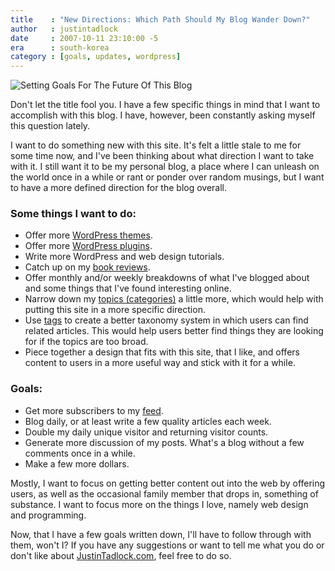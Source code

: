 ```yaml
---
title    : "New Directions: Which Path Should My Blog Wander Down?"
author   : justintadlock
date     : 2007-10-11 23:10:00 -5
era      : south-korea
category : [goals, updates, wordpress]
---
```


<img class='alignleft' src='http://justintadlock.com/blog/wp-content/uploads/2007/10/check.gif' alt='Setting Goals For The Future Of This Blog' />

Don't let the title fool you.  I have a few specific things in mind that I want to accomplish with this blog.  I have, however, been constantly asking myself this question lately.

I want to do something new with this site.  It's felt a little stale to me for some time now, and I've been thinking about what direction I want to take with it.  I still want it to be my personal blog, a place where I can unleash on the world once in a while or rant or ponder over random musings, but I want to have a more defined direction for the blog overall.

<h3>Some things I want to do:</h3>
<ul>
<li>Offer more <a href="<?php echo get_permalink(573); ?>" title="WordPress Themes"> WordPress themes</a>.</li>
<li>Offer more <a href="<?php echo get_permalink(582); ?>" title="WordPrss Plugins"> WordPress plugins</a>.</li>
<li>Write more WordPress and web design tutorials.</li>
<li>Catch up on my <a href="http://justintadlock.com/topics/book-reviews" title="Book Reviews"> book reviews</a>.</li>
<li>Offer monthly and/or weekly breakdowns of what I've blogged about and some things that I've found interesting online.</li>
<li>Narrow down my <a href="<?php echo get_permalink(566); ?>" title="Topics Archive"> topics (categories)</a> a little more, which would help with putting this site in a more specific direction.</li>
<li>Use <a href="<?php echo get_permalink(565); ?>" title="Tags Archive"> tags</a> to create a better taxonomy system in which users can find related articles.  This would help users better find things they are looking for if the topics are too broad.</li>
<li>Piece together a design that fits with this site, that I like, and offers content to users in a more useful way and stick with it for a while.</li>
</ul>
<h3>Goals:</h3>
<ul>
<li>Get more subscribers to my <a href="http://feeds.feedburner.com/justintadlock" title="Subscribe to Justin Tadlock's feed"> feed</a>.</li>
<li>Blog daily, or at least write a few quality articles each week.</li>
<li>Double my daily unique visitor and returning visitor counts.</li>
<li>Generate more discussion of my posts.  What's a blog without a few comments once in a while.</li>
<li>Make a few more dollars.</li>
</ul>

Mostly, I want to focus on getting better content out into the web by offering users, as well as the occasional family member that drops in, something of substance.  I want to focus more on the things I love, namely web design and programming.

Now, that I have a few goals written down, I'll have to follow through with them, won't I?  If you have any suggestions or want to tell me what you do or don't like about <a href="http://justintadlock.com" title="Justin Tadlock"> JustinTadlock.com</a>, feel free to do so.
